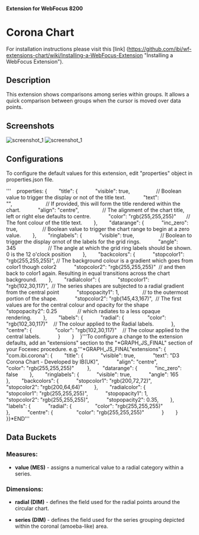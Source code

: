 #### Extension for WebFocus 8200
# Corona Chart
For installation instructions please visit this [link] (https://github.com/ibi/wf-extensions-chart/wiki/Installing-a-WebFocus-Extension "Installing a WebFocus Extension").
## Description
This extension shows comparisons among series within groups. It allows a quick comparison between groups when the cursor is moved over data points.
## Screenshots
![screenshot_1](https://github.com/TonyA-IBUK/wf-extensions-chart/blob/add-corona-extension/com.ibi.corona/screenshots/1.png)
![screenshot_1](https://github.com/TonyA-IBUK/wf-extensions-chart/blob/add-corona-extension/com.ibi.corona/screenshots/2.png)
## Configurations
To configure the default values for this extension, edit "properties" object in properties.json file.

'''    properties: {        "title": {            "visible": true,                  // Boolean value to trigger the display or not of the title text.            "text": "",                       // If provided, this will form the title rendered within the chart.            "align": "centre",                // The alignment of the chart title, left or right else defaults to centre.            "color": "rgb(255,255,255)"       // The font colour of the title text.        },        "datarange": {            "inc_zero": true,                 // Boolean value to trigger the chart range to begin at a zero value.        },        "ringlabels": {            "visible": true,                  // Boolean to trigger the display ornot of the labels for the grid rings.            "angle": 345                      // The angle at which the grid ring labels should be shown. 0 is the 12 o'clock position        },        "backcolors": {            "stopcolor1": "rgb(255,255,255)", // The background colour is a gradient which goes from color1 though color2            "stopcolor2": "rgb(255,255,255)"  // and then back to color1 again. Resulting in equal transitions across the chart background.        },        "radialcolor": {            "stopcolor1": "rgb(102,30,117)",  // The series shapes are subjected to a radial gradient from the central point            "stopopacity1": 1,                // to the outermost portion of the shape.            "stopcolor2": "rgb(145,43,167)",  // The first values are for the central colour and opacity for the shape            "stopopacity2": 0.25              // which radiates to a less opaque rendering.        },        "labels": {            "radial": {                "color": "rgb(102,30,117)"    // The colour applied to the Radial labels.            },            "centre": {                "color": "rgb(102,30,117)"    // The colour applied to the central labels.            }        }    }'''To configure a change to the extension defaults, add an "extensions" section to the "*GRAPH_JS_FINAL" section of your Focexec procedure. e.g.'''*GRAPH_JS_FINAL"extensions": {    "com.ibi.corona": {        "title": {            "visible": true,            "text": "D3 Corona Chart - Developed by IB(UK)",            "align": "centre",            "color": "rgb(255,255,255)"         },        "datarange": {            "inc_zero": false        },        "ringlabels": {            "visible": true,            "angle": 165        },        "backcolors": {            "stopcolor1": "rgb(200,72,72)",            "stopcolor2": "rgb(200,64,64)"        },        "radialcolor": {            "stopcolor1": "rgb(255,255,255)",            "stopopacity1": 1,            "stopcolor2": "rgb(255,255,255)",            "stopopacity2": 0.35,        },        "labels": {            "radial": {                "color": "rgb(255,255,255)"            },            "centre": {                "color": "rgb(255,255,255)"            }        }    }}*END'''

## Data Buckets

### Measures:

* **value (MES)** - assigns a numerical value to a radial category within a series.

### Dimensions:

* **radial (DIM)** - defines the field used for the radial points around the circular chart.

* **series (DIM)** - defines the field used for the series grouping depicted within the coronal (amoeba-like) area.
